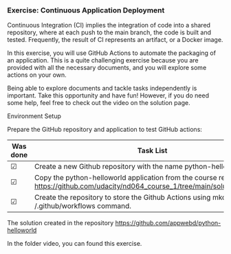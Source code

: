### Exercise: Continuous Application Deployment

Continuous Integration (CI) implies the integration of code into a shared repository, where at each push to the
main branch, the code is built and tested. Frequently, the result of CI represents an artifact, or a Docker image.

In this exercise, you will use GitHub Actions to automate the packaging of an application. This is a quite challenging
exercise because you are provided with all the necessary documents, and you will explore some
actions on your own.

Being able to explore documents and tackle tasks independently is important. Take this opportunity and have fun!
However, if you do need some help, feel free to check out the video on the solution page.

Environment Setup

Prepare the GitHub repository and application to test GitHub actions:


Was done | Task List
--- | ---
&#9745; | Create a new Github repository with the name python-helloworld
&#9745; | Copy the python-helloworld application from the course repository https://github.com/udacity/nd064_course_1/tree/main/solutions/lesson1
&#9745; | Create the repository to store the Github Actions using mkdir -p /.github/workflows command.


The solution created in the repository https://github.com/appwebd/python-helloworld

In the folder video, you can found this exercise.
